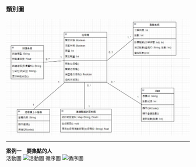 ### 類別圖
![類別圖](./img/UML.jpg)
***
**案例一　要集點的人**  
活動圖
![活動圖](https://github.com/user-attachments/assets/25f49d31-9c34-4f78-b3cd-e4ae2a5df939)
循序圖
![循序圖](https://github.com/user-attachments/assets/a2061483-ac0a-474c-8944-b3910cdfebe4)


